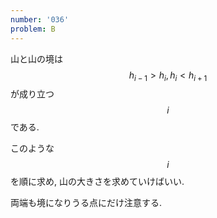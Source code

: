 ```yaml
---
number: '036'
problem: B
---
```

山と山の境は $$ h_{i-1} \gt h_i, h_i \lt h_{i+1} $$ が成り立つ $$ i $$ である.

このような $$ i $$ を順に求め, 山の大きさを求めていけばいい.

両端も境になりうる点にだけ注意する.
